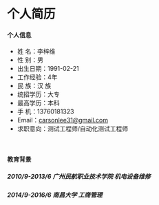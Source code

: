 # 个人简历


#### 个人信息
* 姓   名：李梓维
* 性   别：男
* 出生日期：1991-02-21
* 工作经验：4年
* 民    族：汉 族
* 统招学历：大专
* 最高学历：本科
* 手  机：13760181323
* Email：[carsonlee31@gmail.com](carsonlee31@gmail.com)
* 求职意向：测试工程师/自动化测试工程师
</br>

#### 教育背景
#####         2010/9-2013/6          广州民航职业技术学院  机电设备维修

#####         2014/9-2016/6          南昌大学             工商管理
